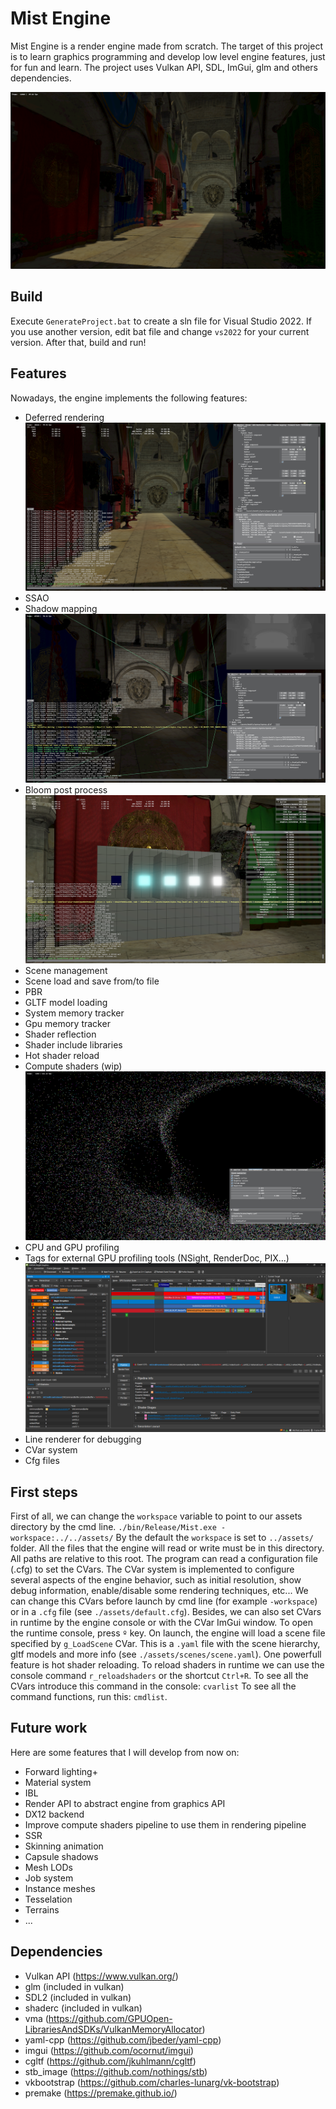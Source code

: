 # Mist Engine
Mist Engine is a render engine made from scratch. The target of this project is to learn graphics programming and develop low level engine features, just for fun and learn. The project uses Vulkan API, SDL, ImGui, glm and others dependencies.

![img](/docs/01_noImGui.png)

## Build
Execute `GenerateProject.bat` to create a sln file for Visual Studio 2022. If you use another version, edit bat file and change `vs2022` for your current version. After that, build and run!

## Features
Nowadays, the engine implements the following features:
* Deferred rendering
![img](/docs/02_SceneEditor.png)
* SSAO
* Shadow mapping
![img](/docs/03_ShadowMapDebug.png)
* Bloom post process
![img](/docs/02_ProfilingAndBloom.png)
* Scene management
* Scene load and save from/to file
* PBR
* GLTF model loading
* System memory tracker
* Gpu memory tracker
* Shader reflection
* Shader include libraries
* Hot shader reload
* Compute shaders (wip)
![img](/docs/04_GPUParticles.png)
* CPU and GPU profiling
* Tags for external GPU profiling tools (NSight, RenderDoc, PIX...)
![img](/docs/05_NSight.png)
* Line renderer for debugging
* CVar system
* Cfg files

## First steps
First of all, we can change the `workspace` variable to point to our assets directory by the cmd line. 
`./bin/Release/Mist.exe -workspace:../../assets/`
By the default the `workspace` is set to `../assets/` folder.
All the files that the engine will read or write must be in this directory. All paths are relative to this root.
The program can read a configuration file (.cfg) to set the CVars. The CVar system is implemented to configure several aspects of the engine behavior, such as initial resolution, show debug information, enable/disable some rendering techniques, etc... We can change this CVars before launch by cmd line (for example `-workspace`) or in a `.cfg` file (see `./assets/default.cfg`). Besides, we can also set CVars in runtime by the engine console or with the CVar ImGui window. To open the runtime console, press `º` key.
On launch, the engine will load a scene file specified by `g_LoadScene` CVar. This is a `.yaml` file with the scene hierarchy, gltf models and more info (see `./assets/scenes/scene.yaml`).
One powerfull feature is hot shader reloading. To reload shaders in runtime we can use the console command `r_reloadshaders` or the shortcut `Ctrl+R`.
To see all the CVars introduce this command in the console: `cvarlist`
To see all the command functions, run this: `cmdlist`.

## Future work
Here are some features that I will develop from now on:
* Forward lighting+
* Material system
* IBL
* Render API to abstract engine from graphics API
* DX12 backend
* Improve compute shaders pipeline to use them in rendering pipeline
* SSR
* Skinning animation
* Capsule shadows
* Mesh LODs
* Job system
* Instance meshes
* Tesselation
* Terrains
* ...

## Dependencies
* Vulkan API (https://www.vulkan.org/)
* glm (included in vulkan)
* SDL2 (included in vulkan)
* shaderc (included in vulkan)
* vma (https://github.com/GPUOpen-LibrariesAndSDKs/VulkanMemoryAllocator)
* yaml-cpp (https://github.com/jbeder/yaml-cpp)
* imgui (https://github.com/ocornut/imgui)
* cgltf (https://github.com/jkuhlmann/cgltf)
* stb_image (https://github.com/nothings/stb)
* vkbootstrap (https://github.com/charles-lunarg/vk-bootstrap)
* premake (https://premake.github.io/)